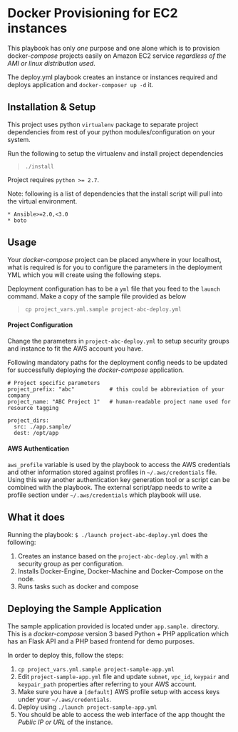 # Docker Provisioning for EC2 instances

This playbook has only *one* purpose and one alone which is to provision 
docker-_compose_ projects easily on Amazon EC2 service _regardless of the AMI or 
linux distribution used_. 

The deploy.yml playbook creates an instance or instances required and deploys 
application and `docker-composer up -d` it.


## Installation & Setup

This project uses python `virtualenv` package to separate project dependencies
from rest of your python modules/configuration on your system.

Run the following to setup the virtualenv and install project dependencies

> `./install`

Project requires `python >= 2.7`.

Note: following is a list of dependencies that the install script will pull into
the virtual environment.

    * Ansible>=2.0,<3.0
    * boto


## Usage

Your _docker-compose_ project can be placed anywhere in your localhost, what is 
required is for you to configure the parameters in the deployment YML which you 
will create using the following steps.

Deployment configuration has to be a `yml` file that you feed to the `launch` 
command. Make a copy of the sample file provided as below

> `cp project_vars.yml.sample project-abc-deploy.yml`


#### Project Configuration

Change the parameters in `project-abc-deploy.yml` to setup security groups and 
instance to fit the AWS account you have.

Following mandatory paths for the deployment config needs to be updated for 
successfully deploying the  _docker-compose_ application.

```
# Project specific parameters
project_prefix: "abc"           # this could be abbreviation of your company
project_name: "ABC Project 1"   # human-readable project name used for resource tagging

project_dirs: 
  src: ./app.sample/
  dest: /opt/app
```


#### AWS Authentication

`aws_profile` variable is used by the playbook to access the AWS credentials and
other information stored against profiles in `~/.aws/credentials` file. 
Using this way another authentication key generation tool or a script can be 
combined with the playbook. The external script/app needs to write a 
profile section under `~/.aws/credentials` which playbook will use. 


## What it does

Running the playbook: `$ ./launch project-abc-deploy.yml` does the following:

1. Creates an instance based on the `project-abc-deploy.yml` with a security 
 group as per configuration.
3. Installs Docker-Engine, Docker-Machine and Docker-Compose on the node.
4. Runs tasks such as docker and compose

## Deploying the Sample Application

The sample application provided is located under `app.sample.` directory.
This is a _docker-compose_ version 3 based Python + PHP application which has an
Flask API and a PHP based frontend for demo purposes.

In order to deploy this, follow the steps:

1. `cp project_vars.yml.sample project-sample-app.yml`
2. Edit `project-sample-app.yml` file and update `subnet`, `vpc_id`, `keypair`
 and `keypair_path` properties after referring to your AWS account.
3. Make sure you have a `[default]` AWS profile setup with access keys under your 
 `~/.aws/credentials`.
4. Deploy using `./launch project-sample-app.yml`
5. You should be able to access the web interface of the app thought the 
 _Public IP or URL_ of the instance.

